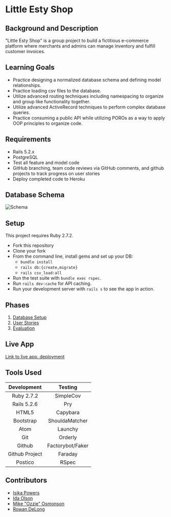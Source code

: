 # Little Esty Shop

## Background and Description

"Little Esty Shop" is a group project to build a fictitious e-commerce platform where merchants and admins can manage inventory and fulfill customer invoices.

## Learning Goals
- Practice designing a normalized database schema and defining model relationships.
- Practice loading csv files to the database.
- Utilize advanced routing techniques including namespacing to organize and group like functionality together.
- Utilize advanced ActiveRecord techniques to perform complex database queries.
- Practice consuming a public API while utilizing POROs as a way to apply OOP principles to organize code.

## Requirements
- Rails 5.2.x
- PostgreSQL
- Test all feature and model code
- GitHub branching, team code reviews via GitHub comments, and github projects to track progress on user stories
- Deploy completed code to Heroku

## Database Schema
![Schema](https://user-images.githubusercontent.com/72399033/134418403-99e1a24c-11fb-442c-a682-01e86095ba7d.png)

## Setup
This project requires Ruby 2.7.2.

* Fork this repository
* Clone your fork
* From the command line, install gems and set up your DB:
    * `bundle install`
    * `rails db:{create,migrate}`
    * `rails csv_load:all`
* Run the test suite with `bundle exec rspec`.
* Run `rails dev:cache` for API caching.
* Run your development server with `rails s` to see the app in action.

## Phases

1. [Database Setup](./doc/db_setup.md)
1. [User Stories](./doc/user_stories.md)
1. [Evaluation](./doc/evaluation.md)

## Live App
[Link to live app. deployment](https://little-esty-shop-denver.herokuapp.com)

## Tools Used

| Development    |  Testing             |
| :-------------:| :-------------------:|
| Ruby 2.7.2     | SimpleCov            |
| Rails 5.2.6    | Pry                  |
| HTML5          | Capybara             |
| Bootstrap      | ShouldaMatcher       |
| Atom           | Launchy              |
| Git            | Orderly              |
| Github         | Factorybot/Faker     |
| Github Project | Faraday              |
| Postico        | RSpec                |


## Contributors

- [Isika Powers](https://github.com/Isikapowers/)
- [Ida Olson](https://github.com/idaolson)
- [Mike "Ozzie" Osmonson](https://github.com/ozzman84)
- [Rowan DeLong](https://github.com/RowanDW)
